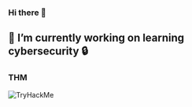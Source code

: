 ### Hi there 👋

<!--
**dudu8009/dudu8009** is a ✨ _special_ ✨ repository because its `README.md` (this file) appears on your GitHub profile.

Here are some ideas to get you started:

- 🔭 I’m currently working on ...
- 🌱 I’m currently learning ...
- 👯 I’m looking to collaborate on ...
- 🤔 I’m looking for help with ...
- 💬 Ask me about ...
- 📫 How to reach me: ...
- 😄 Pronouns: ...
- ⚡ Fun fact: ...
-->
## 🔭 I’m currently working on learning cybersecurity 🔒

### THM
<img src="https://tryhackme-badges.s3.amazonaws.com/dudu8009.png" alt="TryHackMe">
